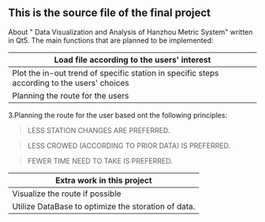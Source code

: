 
## This is the source file of the final project
About " Data Visualization and Analysis of Hanzhou Metric System" written in Qt5.
The main functions that are planned to be implemented:

|Load file according to the users' interest|
|-|
|Plot the in-out trend of specific station in specific steps according to the users' choices|
|Planning the route for the users|


3.Planning the route for the user based ont the following principles:

>LESS STATION CHANGES ARE PREFERRED.

>LESS CROWED (ACCORDING TO PRIOR DATA) IS PREFERRED.

>FEWER TIME NEED TO TAKE IS  PREFERRED.

|Extra work in this project|
|-|
|Visualize the route if possible|
|Utilize DataBase to optimize the storation of data.|


